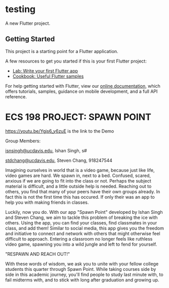 # testing

A new Flutter project.

## Getting Started

This project is a starting point for a Flutter application.

A few resources to get you started if this is your first Flutter project:

- [Lab: Write your first Flutter app](https://flutter.dev/docs/get-started/codelab)
- [Cookbook: Useful Flutter samples](https://flutter.dev/docs/cookbook)

For help getting started with Flutter, view our
[online documentation](https://flutter.dev/docs), which offers tutorials,
samples, guidance on mobile development, and a full API reference.


# ECS 198 PROJECT: SPAWN POINT
https://youtu.be/Ygjs6_y6zuE is the link to the Demo


Group Members:


isnsingh@ucdavis.edu, Ishan Singh, s#


stdchang@ucdavis.edu, Steven Chang, 918247544



Imagining ourselves in world that is a video game, because just like life, video games are hard. 
We spawn in, next to a bed. Confused, scared, anxious if we are going to fit into the class or not. 
Perhaps the subject material is difficult, and a little outside help is needed. 
Reaching out to others, you find that many of your peers have their own groups already. 
In fact this is not the first time this has occured. 
If only their was an app to help you with making friends in classes.


Luckily, now you do.
With our app "Spawn Point" developed by Ishan Singh and Steven Chang, we aim to tackle this problem of breaking the ice with others. Using the app, you can find your classes, find classmates in your class, and add them! Similar to social media, this app gives you the freedom and initiative to connect and network with others that might otherwise feel difficult to approach. Entering a classroom no longer feels like ruthless video game, spawning you into a wild jungle and left to fend for yourself.


"RESPAWN AND REACH OUT!"


With these words of wisdom, we ask you to unite with your fellow college students this quarter through Spawn Point. While taking courses side by side in this academic journey, you'll find people to study last minute with, to fail midterms with, and to stick with long after graduation and growing up.
